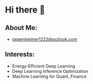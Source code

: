 # Hi there 👋
## About Me:
- oppenheimer1223@outlook.com  
## Interests:
- Energy-Efficient Deep Learning
- Deep Learning Inference Optimization
- Machine Learning for Quant, Finance
